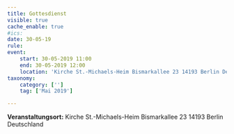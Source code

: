 ```yaml
---
title: Gottesdienst
visible: true
cache_enable: true
#ics: 
date: 30-05-19
rule: 
event:
	start: 30-05-2019 11:00
	end: 30-05-2019 12:00
	location: 'Kirche St.-Michaels-Heim Bismarkallee 23 14193 Berlin Deutschland'
taxonomy:
	category: ['']
	tag: ['Mai 2019']

---
```




**Veranstaltungsort:** Kirche St.-Michaels-Heim
Bismarkallee 23
14193 Berlin
Deutschland

